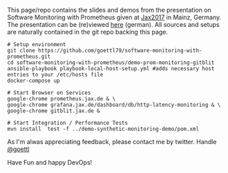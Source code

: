 This page/repo contains the slides and demos from the presentation on Software 
Monitoring with Prometheus given at 
[Jax2017](https://jax.de/session/software-monitoring-mit-prometheus/) in Mainz, 
Germany.  The presentation can be (re)viewed [here](prometheus-slides.md) (german). 
All sources and setups are naturally contained in the git repo backing this page.

```
# Setup environment 
git clone https://github.com/goettl79/software-monitoring-with-prometheus.git
cd software-monitoring-with-prometheus/demo-prom-monitoring-gitblit
ansible-playbook playbook-local-host-setup.yml #adds necessary host entries to your /etc/hosts file
docker-compose up

# Start Browser on Services
google-chrome prometheus.jax.de & \
google-chrome grafana.jax.de/dashboard/db/http-latency-monitoring & \
google-chrome gitblit.jax.de & 

# Start Integration / Performance Tests
mvn install  test -f ../demo-synthetic-monitoring-demo/pom.xml
```

As I'm alwas appreciating feedback, please contact me by twitter. Handle  [@goettl](https://twitter.com/goettl) 

Have Fun and happy DevOps!

